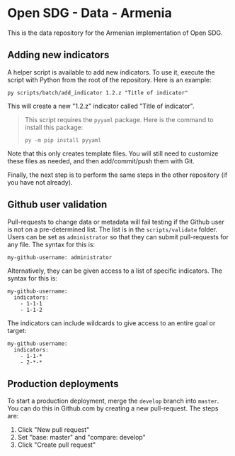 # Open SDG - Data - Armenia

This is the data repository for the Armenian implementation of Open SDG.

## Adding new indicators

A helper script is available to add new indicators. To use it, execute the script
with Python from the root of the repository. Here is an example:

`py scripts/batch/add_indicator 1.2.z "Title of indicator"`

This will create a new "1.2.z" indicator called "Title of indicator".

> This script requires the `pyyaml` package. Here is the command to install
> this package:
>
> `py -m pip install pyyaml `

Note that this only creates template files. You will still need to customize
these files as needed, and then add/commit/push them with Git.

Finally, the next step is to perform the same steps in the other repository (if
you have not already).

## Github user validation

Pull-requests to change data or metadata will fail testing if the Github user
is not on a pre-determined list. The list is in the `scripts/validate` folder.
Users can be set as `administrator` so that they can submit pull-requests for
any file. The syntax for this is:

```
my-github-username: administrator
```

Alternatively, they can be given access to a list of specific indicators. The
syntax for this is:

```
my-github-username:
  indicators:
    - 1-1-1
    - 1-1-2
```

The indicators can include wildcards to give access to an entire goal or target:

```
my-github-username:
  indicators:
    - 1-1-*
    - 2-*-*
```

## Production deployments

To start a production deployment, merge the `develop` branch into `master`. You
can do this in Github.com by creating a new pull-request. The steps are:

1. Click "New pull request"
2. Set "base: master" and "compare: develop"
3. Click "Create pull request"
